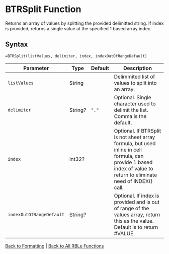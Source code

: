 # BTRSplit Function

Returns an array of values by splitting the provided delimitted string.  If index is provided, returns a single value at the specified 1 based array index.

## Syntax

```excel
=BTRSplit(listValues, delimiter, index, indexOutOfRangeDefault)
```

Parameter | Type | Default | Description
---|---|---|---
`listValues` | String |  | Delimmited list of values to split into an array.
`delimiter` | String? | `","` | Optional.  Single character used to delimit the list.  Comma is the default.
`index` | Int32? |  | Optional.  If BTRSplit is not sheet array formula, but used inline in cell formula, can provide 1 based index of value to return to eliminate need of INDEX() call.
`indexOutOfRangeDefault` | String? |  | Optional.  If index is provided and is out of range of the values array, return this as the value.  Default is to return #VALUE.

[Back to Formatting](Readme.md) | [Back to All RBLe Functions](/RBLe/RBLe.md#function-documentation)
